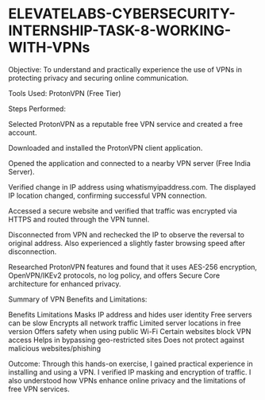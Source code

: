 # ELEVATELABS-CYBERSECURITY-INTERNSHIP-TASK-8-WORKING-WITH-VPNs

Objective:
To understand and practically experience the use of VPNs in protecting privacy and securing online communication.

Tools Used:
ProtonVPN (Free Tier)

Steps Performed:

Selected ProtonVPN as a reputable free VPN service and created a free account.

Downloaded and installed the ProtonVPN client application.

Opened the application and connected to a nearby VPN server (Free India Server).

Verified change in IP address using whatismyipaddress.com. The displayed IP location changed, confirming successful VPN connection.

Accessed a secure website and verified that traffic was encrypted via HTTPS and routed through the VPN tunnel.

Disconnected from VPN and rechecked the IP to observe the reversal to original address. Also experienced a slightly faster browsing speed after disconnection.

Researched ProtonVPN features and found that it uses AES-256 encryption, OpenVPN/IKEv2 protocols, no log policy, and offers Secure Core architecture for enhanced privacy.

Summary of VPN Benefits and Limitations:

Benefits	Limitations
Masks IP address and hides user identity	Free servers can be slow
Encrypts all network traffic	Limited server locations in free version
Offers safety when using public Wi-Fi	Certain websites block VPN access
Helps in bypassing geo-restricted sites	Does not protect against malicious websites/phishing

Outcome:
Through this hands-on exercise, I gained practical experience in installing and using a VPN. I verified IP masking and encryption of traffic. I also understood how VPNs enhance online privacy and the limitations of free VPN services.
